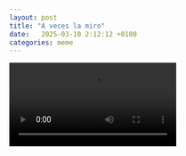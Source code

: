 ```yaml
---
layout: post
title: "A veces la miro"
date:   2025-03-10 2:12:12 +0100
categories: meme
---
```


<video controls>
  <source src="{{ site.baseurl }}/assets/a_veces_la_miro.mp4" type="video/mp4">
</video>